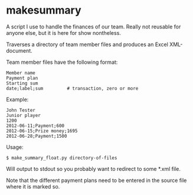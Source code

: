 makesummary
===========

A script I use to handle the finances of our team. Really not reusable for anyone else, but it is here for show nontheless.

Traverses a directory of team member files and produces an Excel XML-document.

Team member files have the following format:

    Member name
    Payment plan
    Starting sum
    date;label;sum         # transaction, zero or more

Example:

    John Tester
    Junior player
    1200
    2012-06-11;Payment;600
    2012-06-15;Prize money;1695
    2012-06-28;Payment;1500

Usage:

    $ make_summary_float.py directory-of-files

Will output to stdout so you probably want to redirect to some *.xml file.

Note that the different payment plans need to be entered in the source file where it is marked so.

